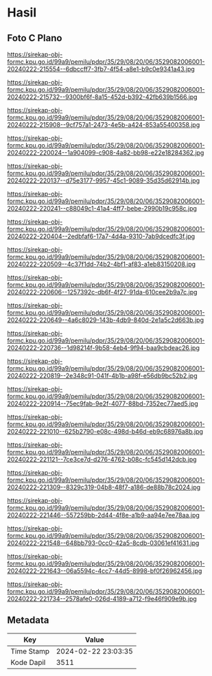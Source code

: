 # Hasil

## Foto C Plano

https://sirekap-obj-formc.kpu.go.id/99a9/pemilu/pdpr/35/29/08/20/06/3529082006001-20240222-215554--6dbccff7-3fb7-4f54-a8e1-b9c0e9341a43.jpg

https://sirekap-obj-formc.kpu.go.id/99a9/pemilu/pdpr/35/29/08/20/06/3529082006001-20240222-215732--9300bf6f-8a15-452d-b392-42fb639b1566.jpg

https://sirekap-obj-formc.kpu.go.id/99a9/pemilu/pdpr/35/29/08/20/06/3529082006001-20240222-215908--9cf757a1-2473-4e5b-a424-853a55400358.jpg

https://sirekap-obj-formc.kpu.go.id/99a9/pemilu/pdpr/35/29/08/20/06/3529082006001-20240222-220024--1a904099-c908-4a82-bb98-e22e18284362.jpg

https://sirekap-obj-formc.kpu.go.id/99a9/pemilu/pdpr/35/29/08/20/06/3529082006001-20240222-220137--d75e3177-9957-45c1-9089-35d35d62914b.jpg

https://sirekap-obj-formc.kpu.go.id/99a9/pemilu/pdpr/35/29/08/20/06/3529082006001-20240222-220241--c88049c1-41a4-4ff7-bebe-2990b19c958c.jpg

https://sirekap-obj-formc.kpu.go.id/99a9/pemilu/pdpr/35/29/08/20/06/3529082006001-20240222-220404--2edbfaf6-17a7-4d4a-9310-7ab9dcedfc3f.jpg

https://sirekap-obj-formc.kpu.go.id/99a9/pemilu/pdpr/35/29/08/20/06/3529082006001-20240222-220509--4c37f1dd-74b2-4bf1-af83-a1eb83150208.jpg

https://sirekap-obj-formc.kpu.go.id/99a9/pemilu/pdpr/35/29/08/20/06/3529082006001-20240222-220606--1257392c-db6f-4f27-91da-610cee2b9a7c.jpg

https://sirekap-obj-formc.kpu.go.id/99a9/pemilu/pdpr/35/29/08/20/06/3529082006001-20240222-220649--4a6c8029-143b-4db9-840d-2e1a5c2d663b.jpg

https://sirekap-obj-formc.kpu.go.id/99a9/pemilu/pdpr/35/29/08/20/06/3529082006001-20240222-220736--1d98214f-9b58-4eb4-9f94-baa9cbdeac26.jpg

https://sirekap-obj-formc.kpu.go.id/99a9/pemilu/pdpr/35/29/08/20/06/3529082006001-20240222-220819--2e348c91-041f-4b1b-a98f-e56db9bc52b2.jpg

https://sirekap-obj-formc.kpu.go.id/99a9/pemilu/pdpr/35/29/08/20/06/3529082006001-20240222-220914--75ec9fab-9e2f-4077-88bd-7352ec77aed5.jpg

https://sirekap-obj-formc.kpu.go.id/99a9/pemilu/pdpr/35/29/08/20/06/3529082006001-20240222-221010--625b2790-e08c-498d-b46d-eb9c68976a8b.jpg

https://sirekap-obj-formc.kpu.go.id/99a9/pemilu/pdpr/35/29/08/20/06/3529082006001-20240222-221121--7ce3ce7d-d276-4762-b08c-fc545d142dcb.jpg

https://sirekap-obj-formc.kpu.go.id/99a9/pemilu/pdpr/35/29/08/20/06/3529082006001-20240222-221309--8329c319-04b8-48f7-a186-de88b78c2024.jpg

https://sirekap-obj-formc.kpu.go.id/99a9/pemilu/pdpr/35/29/08/20/06/3529082006001-20240222-221446--557259bb-2d44-4f8e-a1b9-aa94e7ee78aa.jpg

https://sirekap-obj-formc.kpu.go.id/99a9/pemilu/pdpr/35/29/08/20/06/3529082006001-20240222-221548--648bb793-0cc0-42a5-8cdb-03061ef41631.jpg

https://sirekap-obj-formc.kpu.go.id/99a9/pemilu/pdpr/35/29/08/20/06/3529082006001-20240222-221643--06a5594c-4cc7-44d5-8998-bf0f26962456.jpg

https://sirekap-obj-formc.kpu.go.id/99a9/pemilu/pdpr/35/29/08/20/06/3529082006001-20240222-221734--2578afe0-026d-4189-a712-f9e46f909e9b.jpg


## Metadata

| Key        | Value               |
| ---------- | ------------------- |
| Time Stamp | 2024-02-22 23:03:35 |
| Kode Dapil | 3511                |



